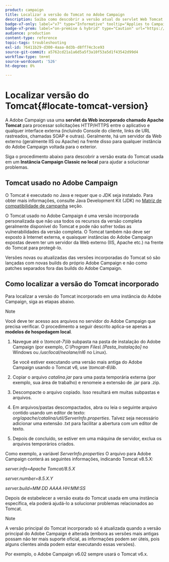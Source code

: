 ```yaml
---
product: campaign
title: Localizar a versão do Tomcat no Adobe Campaign
description: Saiba como descobrir a versão atual do servlet Web Tomcat incorporado usado em uma instância do Adobe Campaign
badge-v7-only: label="v7" type="Informative" tooltip="Applies to Campaign Classic v7 only"
badge-v7-prem: label="on-premise & hybrid" type="Caution" url="https://experienceleague.adobe.com/docs/campaign-classic/using/installing-campaign-classic/architecture-and-hosting-models/hosting-models-lp/hosting-models.html?lang=en" tooltip="Applies to on-premise and hybrid deployments only"
audience: production
content-type: reference
topic-tags: troubleshooting
exl-id: 76411b29-d300-4aaa-8d3b-d8ff74c3ce93
source-git-commit: a5762cd21a1a6d5a5f3a10f53a5d1f43542d99d4
workflow-type: tm+mt
source-wordcount: '526'
ht-degree: 0%

---
```


# Localizar versão do Tomcat{#locate-tomcat-version}



A Adobe Campaign usa uma **servlet da Web incorporado chamado Apache Tomcat** para processar solicitações HTTP/HTTPS entre o aplicativo e qualquer interface externa (incluindo Console do cliente, links de URL rastreados, chamadas SOAP e outras). Geralmente, há um servidor da Web externo (geralmente IIS ou Apache) na frente disso para qualquer instância do Adobe Campaign voltada para o exterior.

Siga o procedimento abaixo para descobrir a versão exata do Tomcat usada em um **Instância Campaign Classic no local** para ajudar a solucionar problemas.

## Tomcat usado no Adobe Campaign

O Tomcat é executado no Java e requer que o JDK seja instalado. Para obter mais informações, consulte Java Development Kit (JDK) no [Matriz de compatibilidade de campanha](../../rn/using/compatibility-matrix.md) seção.

O Tomcat usado no Adobe Campaign é uma versão incorporada personalizada que não usa todos os recursos da versão completa geralmente disponível do Tomcat e pode não sofrer todas as vulnerabilidades da versão completa. O Tomcat também não deve ser exposto à Internet externa, e quaisquer instâncias do Adobe Campaign expostas devem ter um servidor da Web externo (IIS, Apache etc.) na frente do Tomcat para protegê-lo.

Versões novas ou atualizadas das versões incorporadas do Tomcat só são lançadas com novas builds do próprio Adobe Campaign e não como patches separados fora das builds do Adobe Campaign.

## Como localizar a versão do Tomcat incorporado

Para localizar a versão do Tomcat incorporado em uma instância do Adobe Campaign, siga as etapas abaixo.

>[!NOTE]
>
>Você deve ter acesso aos arquivos no servidor do Adobe Campaign que precisa verificar. O procedimento a seguir descrito aplica-se apenas a **modelos de hospedagem local**.

1. Navegue até o *\tomcat-7\lib* subpasta na pasta de instalação do Adobe Campaign (por exemplo, *C:\Program Files\ [Pasta_Instalação]* no Windows ou */usr/local/neolane/nl6* no Linux).

   Se você estiver executando uma versão mais antiga do Adobe Campaign usando o Tomcat v6, use *\tomcat-6\lib*.

1. Copiar o arquivo *catalina.jar* para uma pasta temporária externa (por exemplo, sua área de trabalho) e renomeie a extensão de .jar para .zip.

1. Descompacte o arquivo copiado. Isso resultará em muitas subpastas e arquivos.

1. Em arquivos/pastas descompactados, abra ou leia o seguinte arquivo contido usando um editor de texto: *org/apache/catalina/util/ServerInfo.properties*. Talvez seja necessário adicionar uma extensão .txt para facilitar a abertura com um editor de texto.

1. Depois de concluído, se estiver em uma máquina de servidor, exclua os arquivos temporários criados.

Como exemplo, a variável *ServerInfo.properties* O arquivo para Adobe Campaign conterá as seguintes informações, indicando Tomcat v8.5.X:

*server.info=Apache Tomcat/8.5.X*

*server.number=8.5.X.Y*

*server.build=MM DD AAAA HH:MM:SS*

Depois de estabelecer a versão exata do Tomcat usada em uma instância específica, ela poderá ajudá-lo a solucionar problemas relacionados ao Tomcat.

>[!NOTE]
>
>A versão principal do Tomcat incorporado só é atualizada quando a versão principal do Adobe Campaign é alterada (embora as versões mais antigas possam não ter mais suporte oficial, as informações podem ser úteis, pois alguns clientes ainda podem estar executando essas versões).
>
>Por exemplo, o Adobe Campaign v6.02 sempre usará o Tomcat v6.x.
